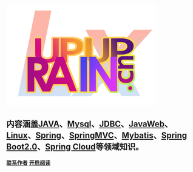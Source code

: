 
![](image/lxrainupup.png)

## **内容涵盖[JAVA](/docs/java/java.md)、[Mysql](/docs/mysql/mysql.md)、[JDBC](/docs/jdbc/jdbc.md)、[JavaWeb](/docs/javaweb/javaweb.md)、[Linux](/docs/linux/linux.md)、[Spring](/docs/spring/spring.md)、[SpringMVC](/docs/springmvc/springmvc.md)、[Mybatis](/docs/mybatis/mybatis.md)、[Spring Boot2.0](/docs/springboot/springboot.md)、[Spring Cloud](/docs/springcloud/springcloud.md)等领域知识。**

[**联系作者**](/docs/work/contact.md)
[**开启阅读**](README.md)


